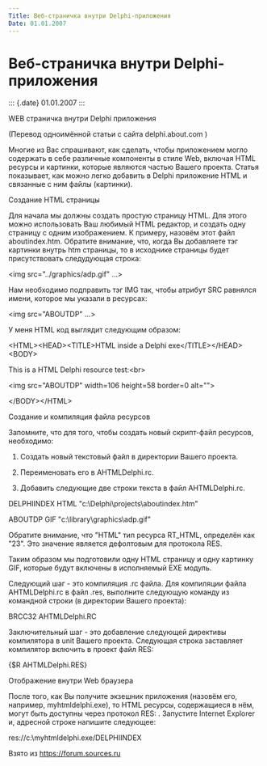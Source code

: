 ```yaml
---
Title: Веб-страничка внутри Delphi-приложения
Date: 01.01.2007
---
```



Веб-страничка внутри Delphi-приложения
======================================

::: {.date}
01.01.2007
:::

WEB страничка внутри Delphi приложения

(Перевод одноимённой статьи с сайта delphi.about.com )

Многие из Вас спрашивают, как сделать, чтобы приложением могло содержать
в себе различные компоненты в стиле Web, включая HTML ресурсы и
картинки, которые являются частью Вашего проекта. Статья показывает, как
можно легко добавить в Delphi приложение HTML и связанные с ним файлы
(картинки).

Создание HTML страницы

Для начала мы должны создать простую страницу HTML. Для этого можно
использовать Ваш любимый HTML редактор, и создать одну страницу с одним
изображением. К примеру, назовём этот файл aboutindex.htm. Обратите
внимание, что, когда Вы добавляете тэг картинки внутрь htm страницы, то
в исходнике страницы будет присутствовать следудующая строка:

\<img src="../graphics/adp.gif" ...\>

Нам необходимо подправить тэг IMG так, чтобы атрибут SRC равнялся имени,
которое мы указали в ресурсах:

\<img src="ABOUTDP" ...\>

У меня HTML код выглядит следующим образом:

\<HTML\>\<HEAD\>\<TITLE\>HTML inside a Delphi
exe\</TITLE\>\</HEAD\>\<BODY\>

This is a HTML Delphi resource test:\<br\>

\<img src="ABOUTDP" width=106 height=58 border=0 alt=""\>

\</BODY\>\</HTML\>

Создание и компиляция файла ресурсов

Запомните, что для того, чтобы создать новый скрипт-файл ресурсов,
необходимо:

1. Создать новый текстовый файл в директории Вашего проекта.

2. Переименовать его в AHTMLDelphi.rc.

3. Добавить следующие две строки текста в файл AHTMLDelphi.rc.

DELPHIINDEX HTML "c:\\Delphi\\projects\\aboutindex.htm"

ABOUTDP GIF "c:\\library\\graphics\\adp.gif"

Обратите внимание, что "HTML" тип ресурса RT\_HTML, определён как
"23". Это значение является дефолтовым для протокола RES.

Таким образом мы подготовили одну HTML страницу и одну картинку GIF,
которые будут включены в исполняемый EXE модуль.

Следующий шаг - это компиляция .rc файла. Для компиляции файла
AHTMLDelphi.rc в файл .res, выполните следующую команду из командной
строки (в директории Вашего проекта):

BRCC32 AHTMLDelphi.RC

Заключительный шаг - это добавление следующей директивы компилятора в
unit Вашего проекта. Следующая строка заставляет компилятор включить в
проект файл RES:

{$R AHTMLDelphi.RES}

Отображение внутри Web браузера

После того, как Вы получите экзешник приложения (назовём его, например,
myhtmldelphi.exe), то HTML ресурсы, содержащиеся в нём, могут быть
доступны через протокол RES: . Запустите Internet Explorer и, адресной
строке напишите следующее:

res://c:\\myhtmldelphi.exe/DELPHIINDEX

Взято из <https://forum.sources.ru>
